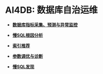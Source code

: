 # AI4DB: 数据库自治运维<a name="ZH-CN_TOPIC_0000001218250146"></a>

-   **[数据库指标采集、预测与异常监控](数据库指标采集-预测与异常监控.md)**  

-   **[慢SQL根因分析](慢SQL根因分析.md)**  

-   **[索引推荐](索引推荐.md)**  

-   **[参数调优与诊断](参数调优与诊断.md)**  

-   **[慢SQL发现](慢SQL发现.md)**  


